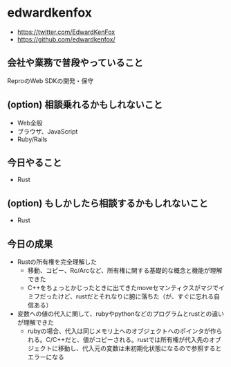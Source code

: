 # edwardkenfox

- https://twitter.com/EdwardKenFox
- https://github.com/edwardkenfox/

## 会社や業務で普段やっていること

ReproのWeb SDKの開発・保守

## (option) 相談乗れるかもしれないこと

- Web全般
- ブラウザ、JavaScript
- Ruby/Rails

## 今日やること

- Rust

## (option) もしかしたら相談するかもしれないこと

- Rust

## 今日の成果

- Rustの所有権を完全理解した
  - 移動、コピー、Rc/Arcなど、所有権に関する基礎的な概念と機能が理解できた
  - C++をちょっとかじったときに出てきたmoveセマンティクスがマジでイミフだったけど、rustだとそれなりに腑に落ちた（が、すぐに忘れる自信ある）
- 変数への値の代入に関して、rubyやpythonなどのプログラムとrustとの違いが理解できた
  - rubyの場合、代入は同じメモリ上へのオブジェクトへのポインタが作られる。C/C++だと、値がコピーされる。rustでは所有権が代入先のオブジェクトに移動し、代入元の変数は未初期化状態になるので参照するとエラーになる
